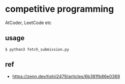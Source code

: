 # competitive programming

AtCoder, LeetCode etc

## usage

```
$ python3 fetch_submission.py
```

## ref

- https://zenn.dev/tishii2479/articles/6b381fb86e0369
